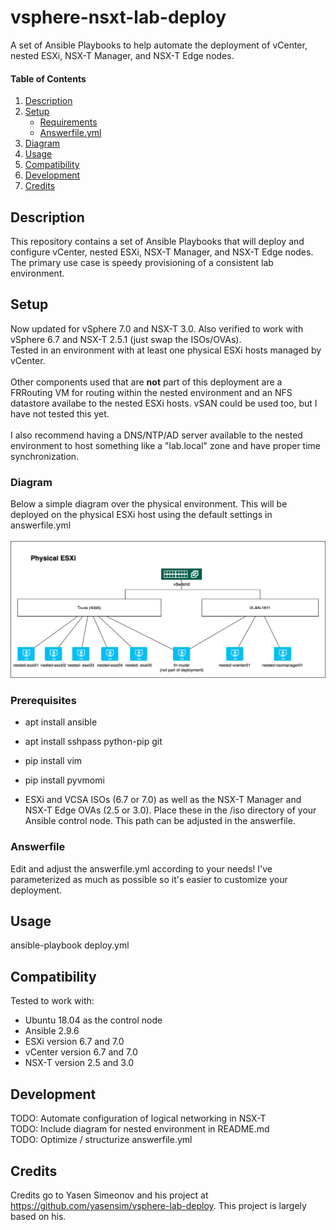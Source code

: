 # vsphere-nsxt-lab-deploy
A set of Ansible Playbooks to help automate the deployment of vCenter, nested ESXi, NSX-T Manager, and NSX-T Edge nodes. <br/>

#### Table of Contents

1. [Description](#description)
1. [Setup](#setup)
    * [Requirements](#Requirements)
    * [Answerfile.yml](#Answerfile)
1. [Diagram](#Diagram)
1. [Usage](#Usage)
1. [Compatibility](#Compatibility)
1. [Development](#Development)
1. [Credits](#Credits)

## Description

This repository contains a set of Ansible Playbooks that will deploy and configure vCenter, nested ESXi, NSX-T Manager, and NSX-T Edge nodes.<br/>
The primary use case is speedy provisioning of a consistent lab environment. 

## Setup

Now updated for vSphere 7.0 and NSX-T 3.0. Also verified to work with vSphere 6.7 and NSX-T 2.5.1 (just swap the ISOs/OVAs).<br/>
Tested in an environment with at least one physical ESXi hosts managed by vCenter.<br/>
<br/>
Other components used that are **not** part of this deployment are a FRRouting VM for routing within the nested environment and an NFS datastore availabe to the nested ESXi hosts. vSAN could be used too, but I have not tested this yet.<br/>
<br/>
I also recommend having a DNS/NTP/AD server available to the nested environment to host something like a "lab.local" zone and have proper time synchronization.<br/>

### Diagram

Below a simple diagram over the physical environment. This will be deployed on the physical ESXi host using the default settings in answerfile.yml<br/>
<br/>
![Physical overview](/images/vsphere-nsxt-deploy-phys.png)

### Prerequisites

* apt install ansible <br/>
* apt install sshpass python-pip git <br/>
* pip install vim <br/>
* pip install pyvmomi <br/>

* ESXi and VCSA ISOs (6.7 or 7.0) as well as the NSX-T Manager and NSX-T Edge OVAs (2.5 or 3.0). Place these in the /iso directory of your Ansible control node. This path can be adjusted in the answerfile.<br/>

### Answerfile

Edit and adjust the answerfile.yml according to your needs! I've parameterized as much as possible so it's easier to customize your deployment.

## Usage

ansible-playbook deploy.yml

## Compatibility

Tested to work with:<br/> 
* Ubuntu 18.04 as the control node<br/>
* Ansible 2.9.6 <br/>
* ESXi version 6.7 and 7.0 <br/>
* vCenter version 6.7 and 7.0 <br/>
* NSX-T version 2.5 and 3.0 <br/>

## Development

TODO: Automate configuration of logical networking in NSX-T <br/>
TODO: Include diagram for nested environment in README.md<br/>
TODO: Optimize / structurize answerfile.yml<br/>

## Credits

Credits go to Yasen Simeonov and his project at https://github.com/yasensim/vsphere-lab-deploy. This project is largely based on his.